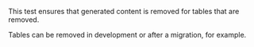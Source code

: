 This test ensures that generated content is removed for tables that are removed.

Tables can be removed in development or after a migration, for example.
